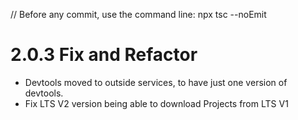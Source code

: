 // Before any commit, use the command line: npx tsc --noEmit

# 2.0.3 Fix and Refactor

- Devtools moved to outside services, to have just one version of devtools.
- Fix LTS V2 version being able to download Projects from LTS V1